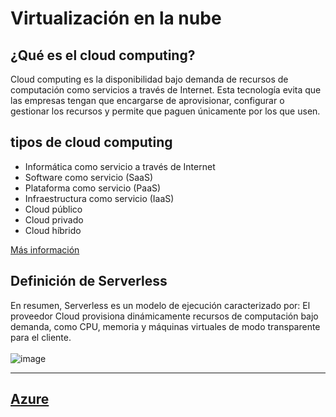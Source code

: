 # Virtualización en la nube

## ¿Qué es el cloud computing?
Cloud computing es la disponibilidad bajo demanda de recursos de computación como servicios a través de Internet. Esta tecnología evita que las empresas tengan que encargarse de aprovisionar, configurar o gestionar los recursos y permite que paguen únicamente por los que usen.

## tipos de cloud computing
 * Informática como servicio a través de Internet
 * Software como servicio (SaaS)
 * Plataforma como servicio (PaaS)
 * Infraestructura como servicio (IaaS)
 * Cloud público
 * Cloud privado
 * Cloud híbrido
 
 [Más información](https://www.ibm.com/es-es/cloud/learn/cloud-computing-gbl)

## Definición de Serverless
En resumen, Serverless es un modelo de ejecución caracterizado por: El proveedor Cloud provisiona dinámicamente recursos de computación bajo demanda, como CPU, memoria y máquinas virtuales de modo transparente para el cliente.
<br/>
<br/>
![image](https://github.com/calles/GII_TIC/assets/22343642/70f98aee-04e9-4a96-b468-e7f6700fd1dd) 

---
[Azure](https://azure.microsoft.com/es-es/free/students/)
---
